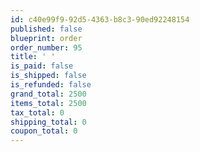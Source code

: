 ```yaml
---
id: c40e99f9-92d5-4363-b8c3-90ed92248154
published: false
blueprint: order
order_number: 95
title: ' '
is_paid: false
is_shipped: false
is_refunded: false
grand_total: 2500
items_total: 2500
tax_total: 0
shipping_total: 0
coupon_total: 0
---
```

